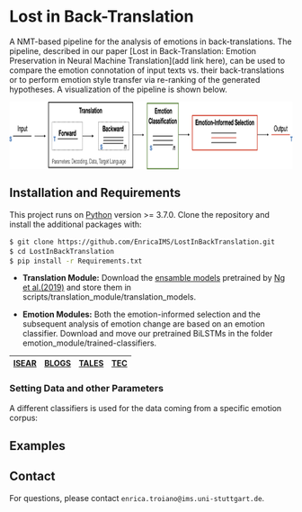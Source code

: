 # Lost in Back-Translation

A NMT-based pipeline for the analysis of emotions in back-translations. The pipeline, described in our paper [Lost in Back-Translation:
Emotion Preservation in Neural Machine Translation](add link here), can be used to compare the emotion connotation of input texts vs. their back-translations 
or to perform emotion style transfer via re-ranking of the generated hypotheses. A visualization of the pipeline is shown below.

<p align="center">
<img align="center" src="fig/pipeline.png" width="790" height="120">
</p>

## Installation and Requirements
This project runs on [Python](https://www.python.org) version >= 3.7.0. Clone the repository and install the additional packages with:

```sh
$ git clone https://github.com/EnricaIMS/LostInBackTranslation.git
$ cd LostInBackTranslation
$ pip install -r Requirements.txt
```

* **Translation Module:** Download the [ensamble models](https://github.com/pytorch/fairseq/blob/master/examples/wmt19/README.md) pretrained by [Ng et al.(2019)](https://www.aclweb.org/anthology/W19-5333.pdf) and store them in scripts/translation_module/translation_models.


* **Emotion Modules:** Both the emotion-informed selection and the subsequent analysis of emotion change are based on an emotion classifier. Download and move our pretrained BiLSTMs in the folder emotion_module/trained-classifiers.

|[ISEAR](https://drive.google.com/file/d/1hX0ey3EcVCMdL8ZkQ4Y-YiEmVNT8T_Y2/view?usp=sharing)| [BLOGS](https://drive.google.com/file/d/1gA092woQIeh54omQStThvhLsStLOnH6l/view?usp=sharing) | [TALES](https://drive.google.com/file/d/1Oh0V6QQ1dW8j_uqRYwz4FHveUmAkxVPX/view?usp=sharing) | [TEC](https://drive.google.com/file/d/1KpfQne8l0QX3sybD3xu6RivUoC-K25eG/view?usp=sharing)|
|------------|------------|------------|------------|


### Setting Data and other Parameters
A different classifiers is used for the data coming from a specific emotion corpus:


## Examples



## Contact
For questions, please contact `enrica.troiano@ims.uni-stuttgart.de`.
